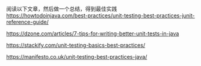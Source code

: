 阅读以下文章，然后做一个总结，得到最佳实践
https://howtodoinjava.com/best-practices/unit-testing-best-practices-junit-reference-guide/

https://dzone.com/articles/7-tips-for-writing-better-unit-tests-in-java

https://stackify.com/unit-testing-basics-best-practices/

https://manifesto.co.uk/unit-testing-best-practices-java/